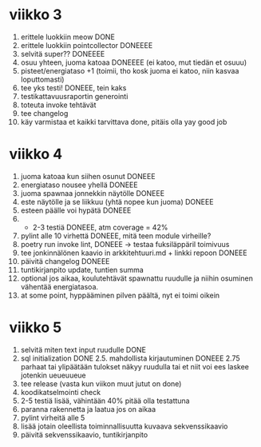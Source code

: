 # viikko 3

1. erittele luokkiin meow DONE 
2. erittele luokkiin pointcollector DONEEEE
3. selvitä super?? DONEEEE
4. osuu yhteen, juoma katoaa DONEEEE (ei katoo, mut tiedän et osuuu)
5. pisteet/energiataso +1 (toimii, tho kosk juoma ei katoo, niin kasvaa loputtomasti) 
6. tee yks testi! DONEEE, tein kaks
7. testikattavuusraportin generointi
8. toteuta invoke tehtävät 
9. tee changelog
10. käy varmistaa et kaikki tarvittava done, pitäis olla yay good job

# viikko 4

1. juoma katoaa kun siihen osunut DONEEE
2. energiataso nousee yhellä DONEEE
3. juoma spawnaa jonnekkin näytölle DONEEE
4. este näytölle ja se liikkuu (yhtä nopee kun juoma) DONEEE
5. esteen päälle voi hypätä DONEEE
6. + 2-3 testiä DONEEE, atm coverage = 42%
7. pylint alle 10 virhettä DONEEE, mitä teen module virheille?
8. poetry run invoke lint, DONEEE -> testaa fuksiläppäril toimivuus
9. tee jonkinnälönen kaavio in arkkitehtuuri.md + linkki repoon DONEEE
10. päivitä changelog DONEEE
11. tuntikirjanpito update, tuntien summa 
12. optional jos aikaa, koulutehtävät spawnattu ruudulle ja niihin osuminen vähentää energiatasoa.
13. at some point, hyppääminen pilven päältä, nyt ei toimi oikein

# viikko 5
1. selvitä miten text input ruudulle DONE
2. sql initialization DONE
2.5. mahdollista kirjautuminen DONEEE
2.75 parhaat tai ylipäätään tulokset näkyy ruudulla tai et niit voi ees laskee jotenkin ueueuueue
3. tee release (vasta kun viikon muut jutut on done)
4. koodikatselmointi check
5. 2-5 testiä lisää, vähintään 40% pitää olla testattuna
6. paranna rakennetta ja laatua jos on aikaa
7. pylint virheitä alle 5
8. lisää jotain oleellista toiminnallisuutta kuvaava sekvenssikaavio
9. päivitä sekvenssikaavio, tuntikirjanpito